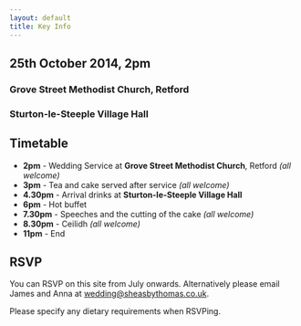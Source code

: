 ```yaml
---
layout: default
title: Key Info
---
```


## 25th October 2014, 2pm

### Grove Street Methodist Church, Retford

### Sturton-le-Steeple Village Hall

## Timetable

- **2pm** - Wedding Service at **Grove Street Methodist Church**, Retford *(all welcome)*
- **3pm** - Tea and cake served after service *(all welcome)*
- **4.30pm** - Arrival drinks at **Sturton-le-Steeple Village Hall**
- **6pm** - Hot buffet
- **7.30pm** - Speeches and the cutting of the cake *(all welcome)*
- **8.30pm** - Ceilidh *(all welcome)*
- **11pm** - End

## RSVP

You can RSVP on this site from July onwards. Alternatively please email James and Anna at [wedding@sheasbythomas.co.uk](mailto:wedding@sheasbythomas.co.uk).

Please specify any dietary requirements when RSVPing.
